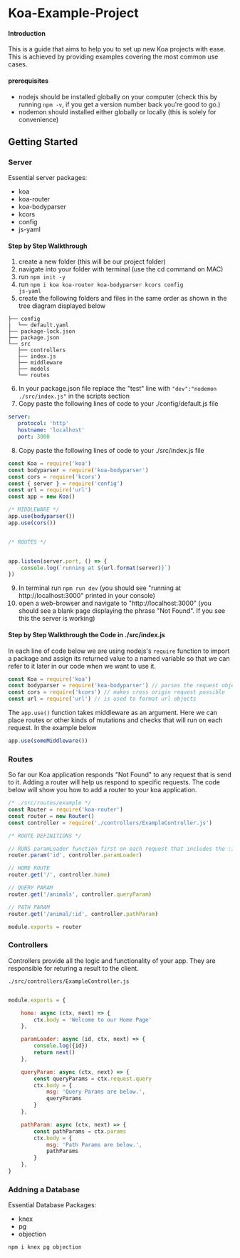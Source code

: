 # Koa-Example-Project
#### Introduction 
This is a guide that aims to help you to set up new Koa projects with ease. This is achieved by providing examples covering the most common use cases.

#### prerequisites
- nodejs should be installed globally on your computer (check this by running <code>npm -v</code>, if you get a version number back you're good to go.)
- nodemon should installed either globally or locally (this is solely for convenience)

## Getting Started

### Server

Essential server packages:

- koa
- koa-router
- koa-bodyparser
- kcors
- config
- js-yaml

#### Step by Step Walkthrough
1. create a new folder (this will be our project folder)
2. navigate into your folder with terminal (use the cd command on MAC)
3. run <code>npm init -y</code>
4. run <code>npm i koa koa-router koa-bodyparser kcors config js-yaml</code>
5. create the following folders and files in the same order as shown in the tree diagram displayed below

```bach
├── config
|  └── default.yaml
├── package-lock.json
├── package.json
└── src
   ├── controllers
   ├── index.js
   ├── middleware
   ├── models
   └── routes
```
6. In your package.json file replace the "test" line with <code>"dev":"nodemon ./src/index.js"</code> in the scripts section
7. Copy paste the following lines of code to your ./config/default.js file
```yaml
server:
   protocol: 'http'
   hostname: 'localhost'
   port: 3000
```
8. Copy paste the following lines of code to your ./src/index.js file

```js
const Koa = require('koa')
const bodyparser = require('koa-bodyparser')
const cors = require('kcors')
const { server } = require('config')
const url = require('url')
const app = new Koa()

/* MIDDLEWARE */
app.use(bodyparser())
app.use(cors())


/* ROUTES */


app.listen(server.port, () => {
    console.log(`running at ${url.format(server)}`)
})
```
9. In terminal run <code>npm run dev</code> (you should see "running at http://localhost:3000" printed in your console)
10. open a web-browser and navigate to "http://localhost:3000" (you should see a blank page displaying the phrase "Not Found". If you see this the server is working)

#### Step by Step Walkthrough the Code in ./src/index.js

In each line of code below we are using nodejs's <code>require</code> function to import a package and assign its returned value to a named variable so that we can refer to it later in our code when we want to use it. 
```js
const Koa = require('koa')
const bodyparser = require('koa-bodyparser') // parses the request object 
const cors = require('kcors') // makes cross origin request possible
const url = require('url') // is used to format url objects
```

The <code>app.use()</code> function takes middleware as an argument. Here we can place routes or other kinds of mutations and checks that will run on each request. In the example below 
```js
app.use(someMiddleware())
```

### Routes
So far our Koa application responds "Not Found" to any request that is send to it. Adding a router will help us respond to specific requests. The code below will show you how to add a router to your koa application. 

```js
/* ./src/routes/example */
const Router = require('koa-router')
const router = new Router()
const controller = require('./controllers/ExampleController.js')

/* ROUTE DEFINITIONS */

// RUNS paramLoader function first on each request that includes the :id param in the url path
router.param('id', controller.paramLoader)

// HOME ROUTE
router.get('/', controller.home)

// QUERY PARAM
router.get('/animals', controller.queryParam)

// PATH PARAM
router.get('/animal/:id', controller.pathParam)

module.exports = router
```

### Controllers
Controllers provide all the logic and functionality of your app. They are responsible for returing a result to the client.

<code>./src/controllers/ExampleController.js</code>

```js

module.exports = {

    home: async (ctx, next) => {
        ctx.body = 'Welcome to our Home Page'
    },

    paramLoader: async (id, ctx, next) => {
        console.log({id})
        return next()
    },

    queryParam: async (ctx, next) => {
        const queryParams = ctx.request.query
        ctx.body = {
            msg: 'Query Params are below.',
            queryParams
        }
    },

    pathParam: async (ctx, next) => {
        const pathParams = ctx.params
        ctx.body = {
            msg: 'Path Params are below.',
            pathParams
        }
    },
}
```

### Addning a Database
Essential Database Packages:
- knex
- pg
- objection

```bach
npm i knex pg objection
```

